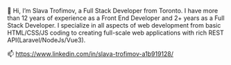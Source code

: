 👋 Hi, I’m Slava Trofimov, a Full Stack Developer from Toronto.
I have more than 12 years of experience as a Front End Developer and 2+ years as a Full Stack Developer.
I specialize in all aspects of web development from basic HTML/CSS/JS coding to creating full-scale web applications with rich REST API(Laravel/NodeJs/Vue3).

📫 https://www.linkedin.com/in/slava-trofimov-a1b919128/

<!---
pmbstyle/pmbstyle is a ✨ special ✨ repository because its `README.md` (this file) appears on your GitHub profile.
You can click the Preview link to take a look at your changes.
--->
